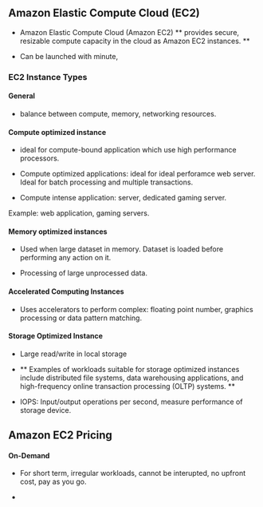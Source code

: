 ## Amazon Elastic Compute Cloud (EC2)

- Amazon Elastic Compute Cloud (Amazon EC2) ** provides secure, resizable compute capacity in the cloud as Amazon EC2 instances. **

- Can be launched with minute,

### EC2 Instance Types

#### General
- balance between compute, memory, networking resources.

#### Compute optimized instance
- ideal for compute-bound application which use high performance processors.

- Compute optimized applications: ideal for ideal perforamce web server. Ideal for batch processing and multiple transactions.

- Compute intense application: server, dedicated gaming server.

Example: web application, gaming servers.

#### Memory optimized instances

- Used when large dataset in memory. Dataset is loaded before performing any action on it.

- Processing of large unprocessed data.

#### Accelerated Computing Instances

- Uses accelerators to perform complex:  floating point number, graphics processing or data pattern matching.

#### Storage Optimized Instance

- Large read/write in local storage

- ** Examples of workloads suitable for storage optimized instances include distributed file systems, data warehousing applications, and high-frequency online transaction processing (OLTP) systems. **

- IOPS: Input/output operations per second, measure performance of storage device.


## Amazon EC2 Pricing

#### On-Demand

- For short term, irregular workloads, cannot be interupted, no upfront cost, pay as you go.

-